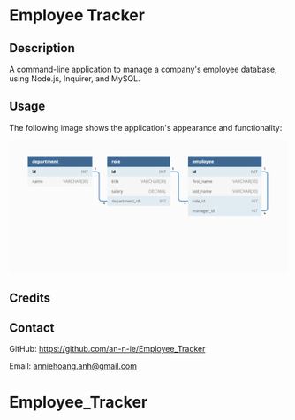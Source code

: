 # Employee Tracker

## Description

A command-line application to manage a company's employee database, using Node.js, Inquirer, and MySQL.

## Usage

The following image shows the application's appearance and functionality:

![tracker](./Assets/12-sql-homework-demo-01.png)

## Credits



## Contact

GitHub: https://github.com/an-n-ie/Employee_Tracker 

Email: anniehoang.anh@gmail.com
# Employee_Tracker
